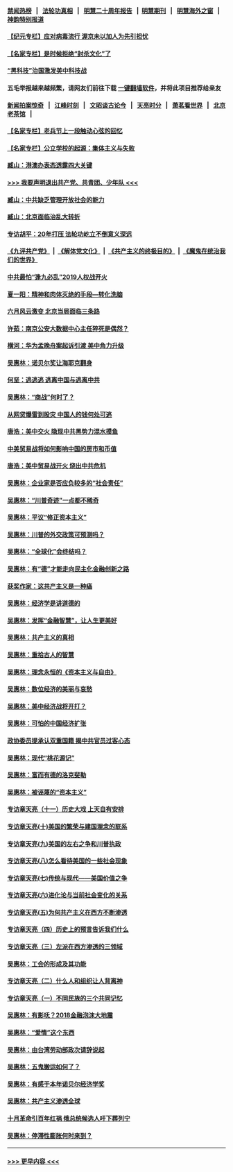 #### [禁闻热榜](热点新闻.md?=0)  &nbsp;&nbsp;|&nbsp;&nbsp; [法轮功真相](https://github.com/gfw-breaker/truth/blob/master/README.md?=0) &nbsp;&nbsp;|&nbsp;&nbsp; [明慧二十周年报告](https://github.com/gfw-breaker/mh-reports/blob/master/README.md?=0) &nbsp;&nbsp;|&nbsp;&nbsp;[明慧期刊](https://github.com/gfw-breaker/mh-qikan) &nbsp;&nbsp;|&nbsp;&nbsp; [明慧海外之窗](https://github.com/gfw-breaker/mh-news/blob/master/README.md?=0) &nbsp;&nbsp;|&nbsp;&nbsp; [神韵特别报道](https://github.com/gfw-breaker/mh-news/blob/master/shenyun.md?=0)
#### [【纪元专栏】应对病毒流行 渥京未以加人为先引担忧](../pages/nsc423/n11875714.md?t=03011202) 
#### [【名家专栏】是时候拒绝“封杀文化”了](../pages/nsc423/n11814093.md?t=03011202) 
#### [“黑科技”治国激发美中科技战](../pages/nsc423/n11638056.md?t=03011202) 
#### 五毛举报越来越频繁，请网友们前往下载 [一键翻墙软件](https://github.com/gfw-breaker/ssr-accounts)，并将此项目推荐给亲友
#### [新闻拍案惊奇](https://github.com/gfw-breaker/banned-news/blob/master/pages/link4.md) &nbsp;&nbsp;|&nbsp;&nbsp; [江峰时刻](https://github.com/gfw-breaker/banned-news/blob/master/pages/link4.md) &nbsp;&nbsp;|&nbsp;&nbsp; [文昭谈古论今](https://github.com/gfw-breaker/banned-news/blob/master/pages/link4.md) &nbsp;&nbsp;|&nbsp;&nbsp; [天亮时分](https://github.com/gfw-breaker/banned-news/blob/master/pages/link4.md) &nbsp;&nbsp;|&nbsp;&nbsp; [萧茗看世界](https://github.com/gfw-breaker/banned-news/blob/master/pages/link4.md) &nbsp;&nbsp;|&nbsp;&nbsp; [北京老茶馆](https://github.com/gfw-breaker/banned-news/blob/master/pages/link4.md) &nbsp;&nbsp;|&nbsp;&nbsp; 
#### [【名家专栏】老兵节上一段触动心弦的回忆](../pages/nsc423/n11646016.md?t=03011202) 
#### [【名家专栏】公立学校的起源：集体主义与失败](../pages/nsc423/n11601833.md?t=03011202) 
#### [臧山：港澳办表态透露四大关键](../pages/nsc423/n11421628.md?t=03011202) 
#### [>>> 我要声明退出共产党、共青团、少年队 <<<](https://github.com/begood0513/goodnews/blob/master/quit/letter.md) 
#### [臧山：中共缺乏管理开放社会的能力](../pages/nsc423/n11407457.md?t=03011202) 
#### [臧山：北京面临治乱大转折](../pages/nsc423/n11406895.md?t=03011202) 
#### [专访胡平：20年打压 法轮功屹立不倒意义深远](../pages/nsc423/n11398800.md?t=03011202) 
#### [《九评共产党》](https://github.com/begood0513/9ping.md/blob/master/README.md) &nbsp;|&nbsp; [《解体党文化》](../../../../jtdwh.md/blob/master/README.md)  &nbsp;|&nbsp; [《共产主义的终极目的》](../../../../gczydzjmd.md/blob/master/README.md) &nbsp;|&nbsp; [《魔鬼在统治我们的世界》](../../../../mgztzwmdsj.md/blob/master/README.md) 
#### [中共最怕“逢九必乱”2019人权战开火](../pages/nsc423/n11385248.md?t=03011202) 
#### [夏一阳：精神和肉体灭绝的手段—转化洗脑](../pages/nsc423/n11368250.md?t=03011202) 
#### [六月风云激变 北京当局面临三条路](../pages/nsc423/n11313668.md?t=03011202) 
#### [许茹：南京公安大数据中心主任猝死是偶然？](../pages/nsc423/n11064744.md?t=03011202) 
#### [横河：华为孟晚舟案起诉引渡 美中角力升级](../pages/nsc423/n11027230.md?t=03011202) 
#### [吴惠林：诺贝尔奖让海耶克翻身](../pages/nsc423/n10890049.md?t=03011202) 
#### [何坚：逃逃逃 逃离中国与逃离中共](../pages/nsc423/n10592891.md?t=03011202) 
#### [吴惠林：“商战”何时了？](../pages/nsc423/n10573558.md?t=03011202) 
#### [从网贷爆雷到股灾 中国人的钱何处可逃](../pages/nsc423/n10572800.md?t=03011202) 
#### [唐浩：美中交火 隐现中共黑势力混水摸鱼](../pages/nsc423/n10544040.md?t=03011202) 
#### [中美贸易战将如何影响中国的房市和币值](../pages/nsc423/n10543697.md?t=03011202) 
#### [唐浩：美中贸易战开火 烧出中共危机](../pages/nsc423/n10540126.md?t=03011202) 
#### [吴惠林：企业家是否应负较多的“社会责任”](../pages/nsc423/n10535022.md?t=03011202) 
#### [吴惠林：“川普奇迹”一点都不稀奇](../pages/nsc423/n10512808.md?t=03011202) 
#### [吴惠林：平议“修正资本主义”](../pages/nsc423/n10495724.md?t=03011202) 
#### [吴惠林：川普的外交政策可预测吗？](../pages/nsc423/n10462387.md?t=03011202) 
#### [吴惠林：“全球化”会终结吗？](../pages/nsc423/n10452838.md?t=03011202) 
#### [吴惠林：有“德”才能走向民主化金融创新之路](../pages/nsc423/n10432292.md?t=03011202) 
#### [获奖作家：这共产主义是一种癌](../pages/nsc423/n10431541.md?t=03011202) 
#### [吴惠林：经济学是讲道德的](../pages/nsc423/n10398014.md?t=03011202) 
#### [吴惠林：发挥“金融智慧”，让人生更美好](../pages/nsc423/n10375019.md?t=03011202) 
#### [吴惠林：共产主义的真相](../pages/nsc423/n10351394.md?t=03011202) 
#### [吴惠林：重拾古人的智慧](../pages/nsc423/n10337691.md?t=03011202) 
#### [吴惠林：理念永恒的《资本主义与自由》](../pages/nsc423/n10316274.md?t=03011202) 
#### [吴惠林：数位经济的美丽与哀愁](../pages/nsc423/n10292946.md?t=03011202) 
#### [吴惠林：美中经济战将开打？](../pages/nsc423/n10258825.md?t=03011202) 
#### [吴惠林：可怕的中国经济扩张](../pages/nsc423/n10219147.md?t=03011202) 
#### [政协委员提承认双重国籍 揭中共官员过客心态](../pages/nsc423/n10208809.md?t=03011202) 
#### [吴惠林：现代“桃花源记”](../pages/nsc423/n10185234.md?t=03011202) 
#### [吴惠林：富而有德的洛克斐勒](../pages/nsc423/n10142264.md?t=03011202) 
#### [吴惠林：被诬蔑的“资本主义”](../pages/nsc423/n10124816.md?t=03011202) 
#### [专访章天亮（十一）历史大戏 上天自有安排](../pages/nsc423/n10094905.md?t=03011202) 
#### [专访章天亮(十)美国的繁荣与建国理念的联系](../pages/nsc423/n10094899.md?t=03011202) 
#### [专访章天亮(九)美国的左右之争和川普执政](../pages/nsc423/n10094889.md?t=03011202) 
#### [专访章天亮(八)怎么看待美国的一些社会现象](../pages/nsc423/n10094857.md?t=03011202) 
#### [专访章天亮(七)传统与现代——美国价值之争](../pages/nsc423/n10093140.md?t=03011202) 
#### [专访章天亮(六)进化论与当前社会变化的关系](../pages/nsc423/n10092036.md?t=03011202) 
#### [专访章天亮(五)为何共产主义在西方不断渗透](../pages/nsc423/n10083620.md?t=03011202) 
#### [专访章天亮（四）历史上的预言告诉我们什么](../pages/nsc423/n10083606.md?t=03011202) 
#### [专访章天亮（三）左派在西方渗透的三领域](../pages/nsc423/n10081115.md?t=03011202) 
#### [吴惠林：工会的形成及其功能](../pages/nsc423/n10080633.md?t=03011202) 
#### [专访章天亮（二）什么人和组织让人背离神](../pages/nsc423/n10076637.md?t=03011202) 
#### [专访章天亮（一）不同民族的三个共同记忆](../pages/nsc423/n10074188.md?t=03011202) 
#### [吴惠林：有影呒？2018金融泡沫大地震](../pages/nsc423/n10040534.md?t=03011202) 
#### [吴惠林：“爱情”这个东西](../pages/nsc423/n10019423.md?t=03011202) 
#### [吴惠林：由台湾劳动部政次请辞说起](../pages/nsc423/n9979679.md?t=03011202) 
#### [吴惠林：五鬼搬运如何了？](../pages/nsc423/n9925338.md?t=03011202) 
#### [吴惠林：有感于本年诺贝尔经济学奖](../pages/nsc423/n9871883.md?t=03011202) 
#### [吴惠林：共产主义渗透全球](../pages/nsc423/n9812748.md?t=03011202) 
#### [十月革命引百年红祸 俄总统候选人吁下葬列宁](../pages/nsc423/n9810182.md?t=03011202) 
#### [吴惠林：停滞性膨胀何时来到？](../pages/nsc423/n9764136.md?t=03011202) 

----
#### [ >>> 更早内容 <<< ](../indexes/nsc423-earlier.md)
